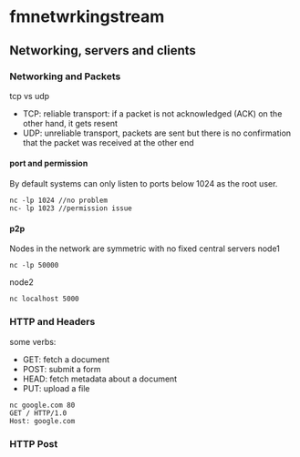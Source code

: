 # fmnetwrkingstream
## Networking, servers and clients
### Networking and Packets
tcp vs udp
- TCP: reliable transport: if a packet is not acknowledged (ACK) on the other hand, it gets resent
- UDP: unreliable transport, packets are sent but there is no confirmation that the packet was received at
the other end

#### port and permission
By default systems can only listen to ports below 1024 as the root user.
```
nc -lp 1024 //no problem
nc- lp 1023 //permission issue
```

#### p2p
Nodes in the network are symmetric with no fixed central servers
node1
```
nc -lp 50000
```
node2
```
nc localhost 5000
```

### HTTP and Headers
some verbs:
- GET: fetch a document
- POST: submit a form
- HEAD: fetch metadata about a document
- PUT: upload a file

```
nc google.com 80
GET / HTTP/1.0
Host: google.com
```

### HTTP Post
